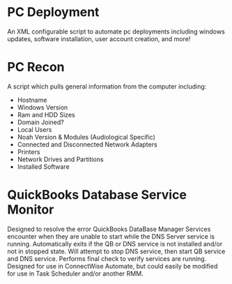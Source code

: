 # PC Deployment
An XML configurable script to automate pc deployments including windows updates, software installation, user account creation, and more!

# PC Recon
A script which pulls general information from the computer including:
* Hostname
* Windows Version
* Ram and HDD Sizes
* Domain Joined?
* Local Users
* Noah Version & Modules (Audiological Specific)
* Connected and Disconnected Network Adapters
* Printers
* Network Drives and Partitions
* Installed Software

# QuickBooks Database Service Monitor
Designed to resolve the error QuickBooks DataBase Manager Services encounter when they are unable to start while the DNS Server service is running. Automatically exits if the QB or DNS service is not installed and/or not in stopped state. Will attempt to stop DNS service, then start QB service and DNS service. Performs final check to verify services are running. Designed for use in ConnectWise Automate, but could easily be modified for use in Task Scheduler and/or another RMM.
